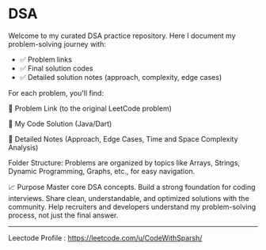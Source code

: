 # DSA
Welcome to my curated DSA practice repository. Here I document my problem-solving journey with:
- ✅ Problem links
- ✅ Final solution codes
- ✅ Detailed solution notes (approach, complexity, edge cases)

For each problem, you'll find:

📌 Problem Link (to the original LeetCode problem)

📄 My Code Solution (Java/Dart)

🧠 Detailed Notes (Approach, Edge Cases, Time and Space Complexity Analysis)

Folder Structure: Problems are organized by topics like Arrays, Strings, Dynamic Programming, Graphs, etc., for easy navigation.

📈 Purpose
Master core DSA concepts.
Build a strong foundation for coding interviews.
Share clean, understandable, and optimized solutions with the community.
Help recruiters and developers understand my problem-solving process, not just the final answer.



---

Leectode Profile : https://leetcode.com/u/CodeWithSparsh/
